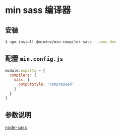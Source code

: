 # min sass 编译器

## 安装

``` bash
$ npm install @mindev/min-compiler-sass --save-dev
```


## 配置 `min.config.js`

``` js
module.exports = {
  compilers: {
    sass: {
      outputStyle: 'compressed'
    }
  }
}
```

## 参数说明

[node-sass](https://github.com/sass/node-sass)
